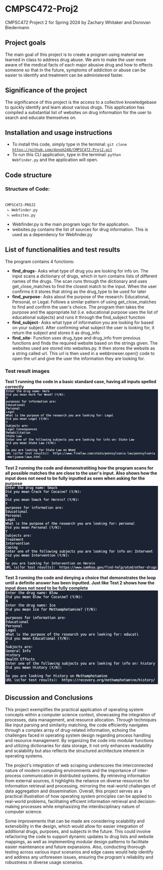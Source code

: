 # CMPSC472-Proj2
CMPSC472 Project 2 for Spring 2024 by Zachary Whitaker and Donovan Biedermann

## Project goals
The main goal of this project is to create a program using material we learned in class to address drug abuse. We aim to make the user more aware of the medical facts of each major abusive drug and how to effects someone so that in the future, symptoms of addiction or abuse can be easier to identify and treatment can be administered faster.

## Significance of the project
The significance of this project is the access to a collective knowledgebase to quickly identify and learn about various drugs. This application has compiled a substantial list of websites on drug information for the user to search and educate themselves on.

## Installation and usage instructions
- To install this code, simply type in the terminal: <code>git clone https://github.com/donoh248/CMPSC472-Proj2.git</code>
- To run this CLI application, type in the terminal: <code>python Webfinder.py</code> and the application will open.

## Code structure
### Structure of Code:
<code>
CMPSC472-PROJ2
 ∟ Webfinder.py
 ∟ websites.py
</code>

- Webfinder.py is the main program logic for the application.
- websites.py contains the list of sources for drug information. This is used as a dependency for Webfinder.py

## List of functionalities and test results
The program contains 4 functions:
- **find_drugs**- Asks what type of drug you are looking for info on. The input scans a dictionary of drugs, which in turn contains lists of different names of the drugs. The scan runs through the dictionary and uses get_close_matches to find the closest match to the input. When the user confirms it it stores that string as the drug_type to be used for later
- **find_purpose**- Asks about the purpose of the research: Educational, Personal, or Legal. Follows a similar pattern of using get_close_matches to find and confirm the user's choice. The program then takes the purpose and the appropriate list (i.e. educational purpose uses the list of educational subjects) and runs it through the find_subject function
- **find_subject**- Asks what type of information you are looking for based on your subject. After confirming what subject the user is looking for, it return the subject and stores it as drug_info
- **find_site**- Function uses drug_type and drug_info from previous functions and finds the required website based on the strings given. The websites used are stored into websites.py. It then stores the website as a string called url. This url is then used in a webbrowser.open() code to open the url and give the user the information they are looking for.

### Test result images
**Test 1 running the code in a basic standard case, having all inputs spelled correctly**
![Test 1](https://github.com/donoh248/CMPSC472-Proj2/blob/main/CMPSC472%20Project2%20Image1.png)

**Test 2 running the code and demonstratiting how the program scans for all possible matches the are close to the user's input. Also shows how the input does not need to be fully inputted as seen when asking for the purpose**
![Test 2](https://github.com/donoh248/CMPSC472-Proj2/blob/main/CMPSC472%20Project2%20Image2.png)

**Test 3 running the code and denying a choice that demonstrates the loop until a definite answer has been inputted. Just like Test 2 shows how the input does not need to be fully complete**
![Test 3](https://github.com/donoh248/CMPSC472-Proj2/blob/main/CMPSC472%20Project2%20Image3.png)

## Discussion and Conclusions
This project exemplifies the practical application of operating system concepts within a computer science context, showcasing the integration of processes, data management, and resource allocation. Through techniques like input parsing and similarity matching, the code efficiently navigates through a complex array of drug-related information, echoing the challenges faced in operating system design regarding process handling and resource management. By organizing the code into modular functions and utilizing dictionaries for data storage, it not only enhances readability and scalability but also reflects the structured architecture inherent in operating systems. 

The project's integration of web scraping underscores the interconnected nature of modern computing environments and the importance of inter-process communication in distributed systems. By retrieving information from external sources, it highlights the reliance on diverse resources for information retrieval and processing, mirroring the real-world challenges of data aggregation and dissemination. Overall, this project serves as a practical illustration of how operating system principles can be applied to real-world problems, facilitating efficient information retrieval and decision-making processes while emphasizing the interdisciplinary nature of computer science.

Some improvements that can be made are considering scalability and extensibility in the design, which would allow for easier integration of additional drugs, purposes, and subjects in the future. This could involve refactoring the code to support dynamic updates to drug lists and website mappings, as well as implementing modular design patterns to facilitate easier maintenance and future expansions. Also, conducting thorough testing across various input scenarios and edge cases would help identify and address any unforeseen issues, ensuring the program's reliability and robustness in diverse usage scenarios.